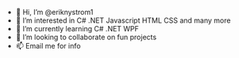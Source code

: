 - 👋 Hi, I’m @eriknystrom1
- 👀 I’m interested in C# .NET Javascript HTML CSS and many more
- 🌱 I’m currently learning C# .NET WPF
- 💞️ I’m looking to collaborate on fun projects
- 📫 Email me for info

<!---
eriknystrom1/eriknystrom1 is a ✨ special ✨ repository because its `README.md` (this file) appears on your GitHub profile.
You can click the Preview link to take a look at your changes.
--->
